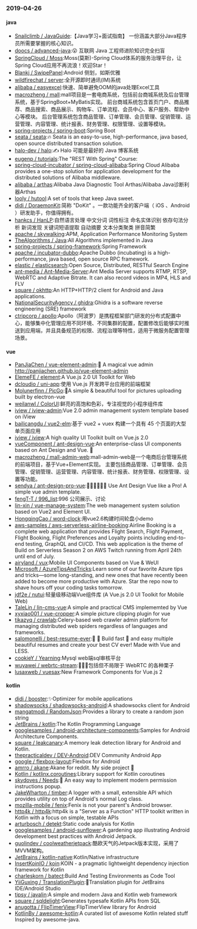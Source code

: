 ### 2019-04-26

#### java
* [Snailclimb / JavaGuide](https://github.com/Snailclimb/JavaGuide):【Java学习+面试指南】 一份涵盖大部分Java程序员所需要掌握的核心知识。
* [doocs / advanced-java](https://github.com/doocs/advanced-java):😮 互联网 Java 工程师进阶知识完全扫盲
* [SpringCloud / Moss](https://github.com/SpringCloud/Moss):Moss(莫斯)-Spring Cloud体系的服务治理平台，让Spring Cloud应用不再流浪！欢迎Star！
* [Blankj / SwipePanel](https://github.com/Blankj/SwipePanel):Android 侧划，如斯优雅
* [wildfirechat / server](https://github.com/wildfirechat/server):全开源即时通讯(IM)系统
* [alibaba / easyexcel](https://github.com/alibaba/easyexcel):快速、简单避免OOM的java处理Excel工具
* [macrozheng / mall](https://github.com/macrozheng/mall):mall项目是一套电商系统，包括前台商城系统及后台管理系统，基于SpringBoot+MyBatis实现。 前台商城系统包含首页门户、商品推荐、商品搜索、商品展示、购物车、订单流程、会员中心、客户服务、帮助中心等模块。 后台管理系统包含商品管理、订单管理、会员管理、促销管理、运营管理、内容管理、统计报表、财务管理、权限管理、设置等模块。
* [spring-projects / spring-boot](https://github.com/spring-projects/spring-boot):Spring Boot
* [seata / seata](https://github.com/seata/seata):🔥 Seata is an easy-to-use, high-performance, java based, open source distributed transaction solution.
* [halo-dev / halo](https://github.com/halo-dev/halo):✍ Halo 可能是最好的 Java 博客系统
* [eugenp / tutorials](https://github.com/eugenp/tutorials):The "REST With Spring" Course:
* [spring-cloud-incubator / spring-cloud-alibaba](https://github.com/spring-cloud-incubator/spring-cloud-alibaba):Spring Cloud Alibaba provides a one-stop solution for application development for the distributed solutions of Alibaba middleware.
* [alibaba / arthas](https://github.com/alibaba/arthas):Alibaba Java Diagnostic Tool Arthas/Alibaba Java诊断利器Arthas
* [looly / hutool](https://github.com/looly/hutool):A set of tools that keep Java sweet.
* [didi / DoraemonKit](https://github.com/didi/DoraemonKit):简称 "DoKit" 。一款功能齐全的客户端（ iOS 、Android ）研发助手，你值得拥有。
* [hankcs / HanLP](https://github.com/hankcs/HanLP):自然语言处理 中文分词 词性标注 命名实体识别 依存句法分析 新词发现 关键词短语提取 自动摘要 文本分类聚类 拼音简繁
* [apache / skywalking](https://github.com/apache/skywalking):APM, Application Performance Monitoring System
* [TheAlgorithms / Java](https://github.com/TheAlgorithms/Java):All Algorithms implemented in Java
* [spring-projects / spring-framework](https://github.com/spring-projects/spring-framework):Spring Framework
* [apache / incubator-dubbo](https://github.com/apache/incubator-dubbo):Apache Dubbo (incubating) is a high-performance, java based, open source RPC framework.
* [elastic / elasticsearch](https://github.com/elastic/elasticsearch):Open Source, Distributed, RESTful Search Engine
* [ant-media / Ant-Media-Server](https://github.com/ant-media/Ant-Media-Server):Ant Media Server supports RTMP, RTSP, WebRTC and Adaptive Bitrate. It can also record videos in MP4, HLS and FLV
* [square / okhttp](https://github.com/square/okhttp):An HTTP+HTTP/2 client for Android and Java applications.
* [NationalSecurityAgency / ghidra](https://github.com/NationalSecurityAgency/ghidra):Ghidra is a software reverse engineering (SRE) framework
* [ctripcorp / apollo](https://github.com/ctripcorp/apollo):Apollo（阿波罗）是携程框架部门研发的分布式配置中心，能够集中化管理应用不同环境、不同集群的配置，配置修改后能够实时推送到应用端，并且具备规范的权限、流程治理等特性，适用于微服务配置管理场景。

#### vue
* [PanJiaChen / vue-element-admin](https://github.com/PanJiaChen/vue-element-admin):🎉 A magical vue admin http://panjiachen.github.io/vue-element-admin
* [ElemeFE / element](https://github.com/ElemeFE/element):A Vue.js 2.0 UI Toolkit for Web
* [dcloudio / uni-app](https://github.com/dcloudio/uni-app):使用 Vue.js 开发跨平台应用的前端框架
* [Molunerfinn / PicGo](https://github.com/Molunerfinn/PicGo):🚀A simple & beautiful tool for pictures uploading built by electron-vue
* [weilanwl / ColorUI](https://github.com/weilanwl/ColorUI):鲜亮的高饱和色彩，专注视觉的小程序组件库
* [iview / iview-admin](https://github.com/iview/iview-admin):Vue 2.0 admin management system template based on iView
* [bailicangdu / vue2-elm](https://github.com/bailicangdu/vue2-elm):基于 vue2 + vuex 构建一个具有 45 个页面的大型单页面应用
* [iview / iview](https://github.com/iview/iview):A high quality UI Toolkit built on Vue.js 2.0
* [vueComponent / ant-design-vue](https://github.com/vueComponent/ant-design-vue):An enterprise-class UI components based on Ant Design and Vue. 🐜
* [macrozheng / mall-admin-web](https://github.com/macrozheng/mall-admin-web):mall-admin-web是一个电商后台管理系统的前端项目，基于Vue+Element实现。 主要包括商品管理、订单管理、会员管理、促销管理、运营管理、内容管理、统计报表、财务管理、权限管理、设置等功能。
* [sendya / ant-design-pro-vue](https://github.com/sendya/ant-design-pro-vue):👨🏻‍💻👩🏻‍💻 Use Ant Design Vue like a Pro! A simple vue admin template.
* [fengT-T / 996_list](https://github.com/fengT-T/996_list):996 公司展示、讨论
* [lin-xin / vue-manage-system](https://github.com/lin-xin/vue-manage-system):The web management system solution based on Vue2 and Element UI.
* [HongqingCao / word-clock](https://github.com/HongqingCao/word-clock):用vue2.6构建时间轮盘小demo
* [aws-samples / aws-serverless-airline-booking](https://github.com/aws-samples/aws-serverless-airline-booking):Airline Booking is a complete web application that provides Flight Search, Flight Payment, Flight Booking, Flight Preferences and Loyalty points including end-to-end testing, GraphQL and CI/CD. This web application is the theme of Build on Serverless Season 2 on AWS Twitch running from April 24th until end of July.
* [airyland / vux](https://github.com/airyland/vux):Mobile UI Components based on Vue & WeUI
* [Microsoft / AzureTipsAndTricks](https://github.com/Microsoft/AzureTipsAndTricks):Learn some of our favorite Azure tips and tricks—some long-standing, and new ones that have recently been added to become more productive with Azure. Star the repo now to shave hours off your coding tasks tomorrow.
* [jdf2e / nutui](https://github.com/jdf2e/nutui):轻量级移动端Vue组件库 (A Vue.js 2.0 UI Toolkit for Mobile Web)
* [TaleLin / lin-cms-vue](https://github.com/TaleLin/lin-cms-vue):A simple and practical CMS implememted by Vue
* [xyxiao001 / vue-cropper](https://github.com/xyxiao001/vue-cropper):A simple picture clipping plugin for vue
* [tikazyq / crawlab](https://github.com/tikazyq/crawlab):Celery-based web crawler admin platform for managing distributed web spiders regardless of languages and frameworks.
* [salomonelli / best-resume-ever](https://github.com/salomonelli/best-resume-ever):👔 💼 Build fast 🚀 and easy multiple beautiful resumes and create your best CV ever! Made with Vue and LESS.
* [cookieY / Yearning](https://github.com/cookieY/Yearning):Mysql web端sql审核平台
* [wuyawei / webrtc-stream](https://github.com/wuyawei/webrtc-stream):🍧🍭😻包括但不局限于 WebRTC 的各种栗子
* [lusaxweb / vuesax](https://github.com/lusaxweb/vuesax):New Framework Components for Vue.js 2

#### kotlin
* [didi / booster](https://github.com/didi/booster):✨Optimizer for mobile applications
* [shadowsocks / shadowsocks-android](https://github.com/shadowsocks/shadowsocks-android):A shadowsocks client for Android
* [mangatmodi / RandomJson](https://github.com/mangatmodi/RandomJson):Provides a library to create a random json string
* [JetBrains / kotlin](https://github.com/JetBrains/kotlin):The Kotlin Programming Language
* [googlesamples / android-architecture-components](https://github.com/googlesamples/android-architecture-components):Samples for Android Architecture Components.
* [square / leakcanary](https://github.com/square/leakcanary):A memory leak detection library for Android and Kotlin.
* [thepracticaldev / DEV-Android](https://github.com/thepracticaldev/DEV-Android):DEV Community Android App
* [google / flexbox-layout](https://github.com/google/flexbox-layout):Flexbox for Android
* [amrro / akane](https://github.com/amrro/akane):Akane for reddit. My side project 🎸
* [Kotlin / kotlinx.coroutines](https://github.com/Kotlin/kotlinx.coroutines):Library support for Kotlin coroutines
* [skydoves / Needs](https://github.com/skydoves/Needs):🌂 An easy way to implement modern permission instructions popup.
* [JakeWharton / timber](https://github.com/JakeWharton/timber):A logger with a small, extensible API which provides utility on top of Android's normal Log class.
* [mozilla-mobile / fenix](https://github.com/mozilla-mobile/fenix):Fenix is not your parent's Android browser.
* [http4k / http4k](https://github.com/http4k/http4k):http4k is a "Server as a Function" HTTP toolkit written in Kotlin with a focus on simple, testable APIs
* [arturbosch / detekt](https://github.com/arturbosch/detekt):Static code analysis for Kotlin
* [googlesamples / android-sunflower](https://github.com/googlesamples/android-sunflower):A gardening app illustrating Android development best practices with Android Jetpack.
* [guolindev / coolweatherjetpack](https://github.com/guolindev/coolweatherjetpack):酷欧天气的Jetpack版本实现，采用了MVVM架构。
* [JetBrains / kotlin-native](https://github.com/JetBrains/kotlin-native):Kotlin/Native infrastructure
* [InsertKoinIO / koin](https://github.com/InsertKoinIO/koin):KOIN - a pragmatic lightweight dependency injection framework for Kotlin
* [charleskorn / batect](https://github.com/charleskorn/batect):Build And Testing Environments as Code Tool
* [YiiGuxing / TranslationPlugin](https://github.com/YiiGuxing/TranslationPlugin):🔌Translation plugin for JetBrains IDE/Android Studio
* [tipsy / javalin](https://github.com/tipsy/javalin):A simple and modern Java and Kotlin web framework
* [square / sqldelight](https://github.com/square/sqldelight):Generates typesafe Kotlin APIs from SQL
* [anugotta / FlipTimerView](https://github.com/anugotta/FlipTimerView):FlipTimerView library for Android
* [KotlinBy / awesome-kotlin](https://github.com/KotlinBy/awesome-kotlin):A curated list of awesome Kotlin related stuff Inspired by awesome-java.
